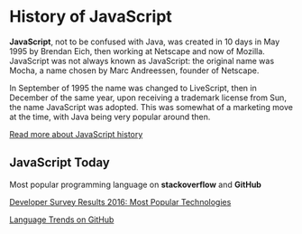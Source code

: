 # History of JavaScript

**JavaScript**, not to be confused with Java, was created in 10 days in May 1995 by Brendan Eich, then working at Netscape and now of Mozilla. JavaScript was not always known as JavaScript: the original name was Mocha, a name chosen by Marc Andreessen, founder of Netscape.

In September of 1995 the name was changed to LiveScript, then in December of the same year, upon receiving a trademark license from Sun, the name JavaScript was adopted. This was somewhat of a marketing move at the time, with Java being very popular around then.

[Read more about JavaScript history](https://www.w3.org/community/webed/wiki/A_Short_History_of_JavaScript)

## JavaScript Today

Most popular programming language on **stackoverflow** and **GitHub**

[Developer Survey Results 2016: Most Popular Technologies](http://stackoverflow.com/research/developer-survey-2016#technology)

[Language Trends on GitHub](https://github.com/blog/2047-language-trends-on-github)
